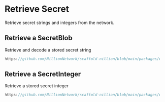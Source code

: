 # Retrieve Secret

Retrieve secret strings and integers from the network.

## Retrieve a SecretBlob

Retrieve and decode a stored secret string

```ts reference showGithubLink
https://github.com/NillionNetwork/scaffold-nillion/blob/main/packages/nextjs/utils/nillion/retrieveSecretBlob.ts
```

## Retrieve a SecretInteger

Retrieve a stored secret integer

```ts reference showGithubLink
https://github.com/NillionNetwork/scaffold-nillion/blob/main/packages/nextjs/utils/nillion/retrieveSecretInteger.ts
```
